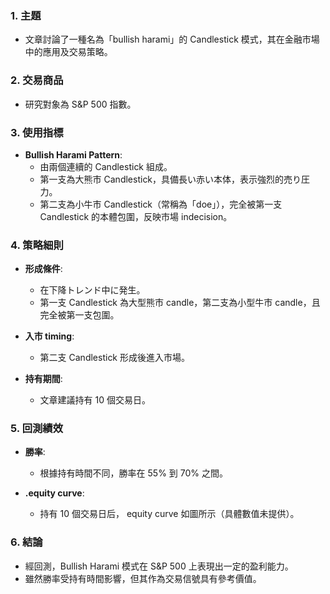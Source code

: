 ### 1. 主題  
- 文章討論了一種名為「bullish harami」的 Candlestick 模式，其在金融市場中的應用及交易策略。

### 2. 交易商品  
- 研究對象為 S&P 500 指數。

### 3. 使用指標  
- **Bullish Harami Pattern**:  
  - 由兩個連續的 Candlestick 組成。  
  - 第一支為大熊市 Candlestick，具備長い赤い本体，表示強烈的売り圧力。  
  - 第二支為小牛市 Candlestick（常稱為「doe」），完全被第一支 Candlestick 的本體包圍，反映市場 indecision。

### 4. 策略細則  
- **形成條件**:  
  - 在下降トレンド中に発生。  
  - 第一支 Candlestick 為大型熊市 candle，第二支為小型牛市 candle，且完全被第一支包圍。  

- **入市 timing**:  
  - 第二支 Candlestick 形成後進入市場。  

- **持有期間**:  
  - 文章建議持有 10 個交易日。  

### 5. 回測績效  
- **勝率**:  
  - 根據持有時間不同，勝率在 55% 到 70% 之間。  

- **.equity curve**:  
  - 持有 10 個交易日后， equity curve 如圖所示（具體數值未提供）。  

### 6. 結論  
- 經回測，Bullish Harami 模式在 S&P 500 上表現出一定的盈利能力。  
- 雖然勝率受持有時間影響，但其作為交易信號具有參考價值。
